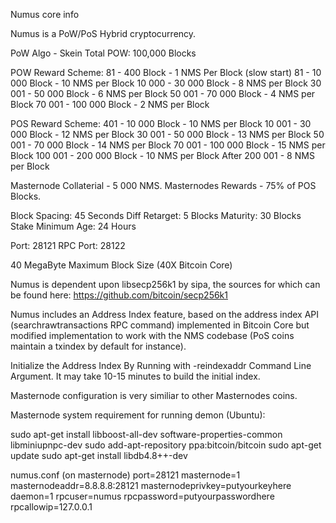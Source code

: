 
Numus core info

Numus is a PoW/PoS Hybrid cryptocurrency.

PoW Algo - Skein
Total POW: 100,000 Blocks

POW Reward Scheme: 
81 - 400 Block - 1 NMS Per Block (slow start)
81 - 10 000 Block - 10 NMS per Block
10 000 - 30 000 Block - 8 NMS per Block
30 001 - 50 000 Block - 6 NMS per Block
50 001 - 70 000 Block - 4 NMS per Block
70 001 - 100 000 Block - 2 NMS per Block

POS Reward Scheme: 
401 - 10 000 Block - 10 NMS per Block
10 001 - 30 000 Block - 12 NMS per Block
30 001 - 50 000 Block - 13 NMS per Block
50 001 - 70 000 Block - 14 NMS per Block
70 001 - 100 000 Block - 15 NMS per Block
100 001 - 200 000 Block - 10 NMS per Block
After 200 001 - 8 NMS per Block

Masternode Collaterial - 5 000 NMS.
Masternodes Rewards - 75% of POS Blocks.

Block Spacing: 45 Seconds
Diff Retarget: 5 Blocks
Maturity: 30 Blocks
Stake Minimum Age: 24 Hours

Port: 28121
RPC Port: 28122

40 MegaByte Maximum Block Size (40X Bitcoin Core)

Numus is dependent upon libsecp256k1 by sipa, the sources for which can be found here:
https://github.com/bitcoin/secp256k1

Numus includes an Address Index feature, based on the address index API (searchrawtransactions RPC command) implemented in Bitcoin Core but modified implementation to work with the NMS codebase (PoS coins maintain a txindex by default for instance).

Initialize the Address Index By Running with -reindexaddr Command Line Argument.  It may take 10-15 minutes to build the initial index.

Masternode configuration is very similiar to other Masternodes coins.

Masternode system requirement for running demon (Ubuntu):

sudo apt-get install libboost-all-dev software-properties-common libminiupnpc-dev
sudo add-apt-repository ppa:bitcoin/bitcoin
sudo apt-get update
sudo apt-get install libdb4.8++-dev

numus.conf (on masternode)
port=28121
masternode=1
masternodeaddr=8.8.8.8:28121
masternodeprivkey=putyourkeyhere
daemon=1
rpcuser=numus
rpcpassword=putyourpasswordhere
rpcallowip=127.0.0.1

